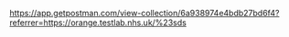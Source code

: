 https://app.getpostman.com/view-collection/6a938974e4bdb27bd6f4?referrer=https://orange.testlab.nhs.uk/%23sds